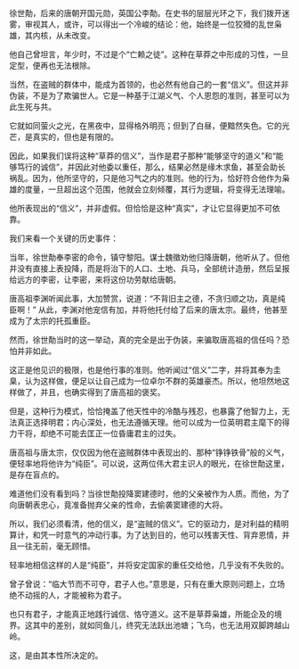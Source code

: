 

徐世勣，后来的唐朝开国元勋，英国公李勣。在史书的层层光环之下，我们拨开迷雾，审视其人，或许，可以得出一个冷峻的结论：他，始终是一位狡猾的乱世枭雄，其内核，从未改变。

他自己曾坦言，年少时，不过是个“亡赖之徒”。这种在草莽之中形成的习性，一旦定型，便再也无法根除。

当然，在盗贼的群体中，能成为首领的，也必然有他自己的一套“信义”。但这并非伪装，不是为了欺骗世人。它是一种基于江湖义气、个人恩怨的准则，甚至可以为此生死与共。

它就如同萤火之光，在黑夜中，显得格外明亮；但到了白昼，便黯然失色。它的光芒，是真实的，但也是有限的。

因此，如果我们误将这种“草莽的信义”，当作是君子那种“能够坚守的道义”和“能够笃行的诚信”，并因此对他委以重任，那么，结果必然是缘木求鱼，甚至会助长祸乱。因为，他所坚守的，只是他习气之内的准则。他的行为，恰好符合他作为枭雄的度量，一旦超出这个范围，他就会立刻倾覆，其行为逻辑，将变得无法理喻。

他所表现出的“信义”，并非虚假。但恰恰是这种“真实”，才让它显得更加不可依靠。

我们来看一个关键的历史事件：

当年，徐世勣奉李密的命令，镇守黎阳。谋士魏徵劝他归降唐朝，他听从了。但他并没有直接上表投降，而是将治下的人口、土地、兵马，全部统计造册，然后呈报给远方的李密，让李密，来将这份功劳献给唐朝。

唐高祖李渊听闻此事，大加赞赏，说道：“不背旧主之德，不贪归顺之功，真是纯臣啊！”
从此，李渊对他宠信有加，并将他托付给了后来的唐太宗。最终，他甚至成为了太宗的托孤重臣。

然而，徐世勣当时的这一举动，真的完全是出于伪装，来骗取唐高祖的信任吗？恐怕并非如此。

这正是他见识的极限，也是他行事的准则。他听闻过“信义”二字，并将其奉为圭臬，认为这样做，便足以让自己成为一位卓尔不群的英雄豪杰。所以，他坦然地这样做了，并且，也确实得到了唐高祖的褒奖。

但是，这种行为模式，恰恰掩盖了他天性中的冷酷与残忍，也暴露了他智力上，无法真正选择明君；内心深处，也无法遵循天理。他可以成为一位英明君主麾下的得力干将，却绝不可能去匡正一位昏庸君主的过失。

唐高祖与唐太宗，仅仅因为他在盗贼群体中表现出的、那种“铮铮铁骨”般的义气，便轻率地将他许为“纯臣”。可以说，这两位伟大君主识人的眼光，在徐世勣这里，是存在盲点的。

难道他们没有看到吗？当徐世勣投降窦建德时，他的父亲被作为人质。而他，为了向唐朝表忠心，竟准备抛弃父亲的性命，去偷袭窦建德的大将。

所以，我们必须看清，他的信义，是“盗贼的信义”。它的驱动力，是对利益的精明算计，和凭一时意气的冲动行事。为了达到目的，他可以残害天性、背弃恩情，并且一往无前，毫无顾惜。

轻率地相信这样的人是“纯臣”，并将安定国家的重任交给他，几乎没有不失败的。

曾子曾说：“临大节而不可夺，君子人也。”意思是，只有在重大原则问题上，立场绝不动摇的人，才能被称为君子。

也只有君子，才能真正地践行诚信、恪守道义。这不是草莽枭雄，所能企及的境界。这其中的差别，就如同鱼儿，终究无法跃出池塘；飞鸟，也无法用双脚跨越山岭。

这，是由其本性所决定的。
